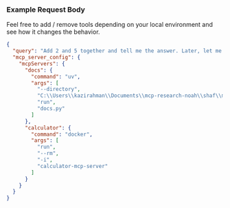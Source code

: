### Example Request Body 

Feel free to add / remove tools depending on your local environment and see how it changes the behavior.  

```json
{
  "query": "Add 2 and 5 together and tell me the answer. Later, let me know what the temperature in Deggendorf is.",
  "mcp_server_config": {
    "mcpServers": {
      "docs": {
        "command": "uv",
        "args": [
          "--directory",
          "C:\\Users\\kazirahman\\Documents\\mcp-research-noah\\shaf\\mcp-tools\\docs",
          "run",
          "docs.py"
        ]
      },
      "calculator": {
        "command": "docker",
        "args": [
          "run",
          "--rm",
          "-i",
          "calculator-mcp-server"
        ]
      }
    }
  }
}
```